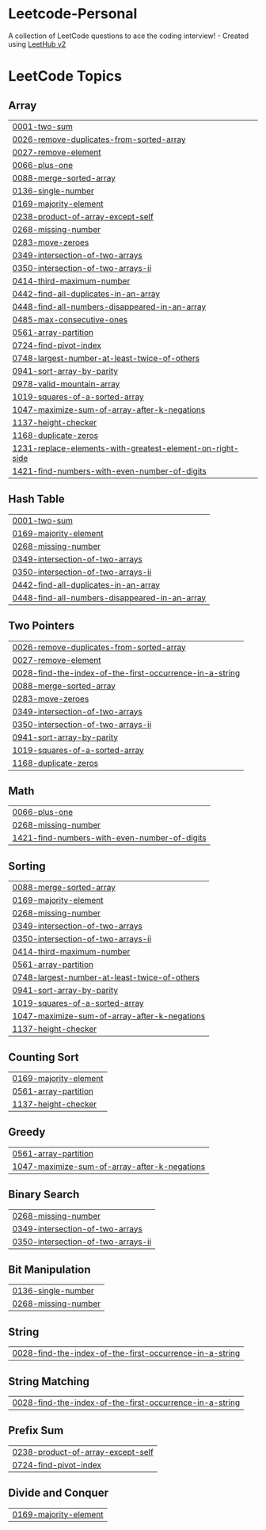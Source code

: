 # Leetcode-Personal
A collection of LeetCode questions to ace the coding interview! - Created using [LeetHub v2](https://github.com/arunbhardwaj/LeetHub-2.0)

<!---LeetCode Topics Start-->
# LeetCode Topics
## Array
|  |
| ------- |
| [0001-two-sum](https://github.com/dharshini-mk/Leetcode-Personal/tree/master/0001-two-sum) |
| [0026-remove-duplicates-from-sorted-array](https://github.com/dharshini-mk/Leetcode-Personal/tree/master/0026-remove-duplicates-from-sorted-array) |
| [0027-remove-element](https://github.com/dharshini-mk/Leetcode-Personal/tree/master/0027-remove-element) |
| [0066-plus-one](https://github.com/dharshini-mk/Leetcode-Personal/tree/master/0066-plus-one) |
| [0088-merge-sorted-array](https://github.com/dharshini-mk/Leetcode-Personal/tree/master/0088-merge-sorted-array) |
| [0136-single-number](https://github.com/dharshini-mk/Leetcode-Personal/tree/master/0136-single-number) |
| [0169-majority-element](https://github.com/dharshini-mk/Leetcode-Personal/tree/master/0169-majority-element) |
| [0238-product-of-array-except-self](https://github.com/dharshini-mk/Leetcode-Personal/tree/master/0238-product-of-array-except-self) |
| [0268-missing-number](https://github.com/dharshini-mk/Leetcode-Personal/tree/master/0268-missing-number) |
| [0283-move-zeroes](https://github.com/dharshini-mk/Leetcode-Personal/tree/master/0283-move-zeroes) |
| [0349-intersection-of-two-arrays](https://github.com/dharshini-mk/Leetcode-Personal/tree/master/0349-intersection-of-two-arrays) |
| [0350-intersection-of-two-arrays-ii](https://github.com/dharshini-mk/Leetcode-Personal/tree/master/0350-intersection-of-two-arrays-ii) |
| [0414-third-maximum-number](https://github.com/dharshini-mk/Leetcode-Personal/tree/master/0414-third-maximum-number) |
| [0442-find-all-duplicates-in-an-array](https://github.com/dharshini-mk/Leetcode-Personal/tree/master/0442-find-all-duplicates-in-an-array) |
| [0448-find-all-numbers-disappeared-in-an-array](https://github.com/dharshini-mk/Leetcode-Personal/tree/master/0448-find-all-numbers-disappeared-in-an-array) |
| [0485-max-consecutive-ones](https://github.com/dharshini-mk/Leetcode-Personal/tree/master/0485-max-consecutive-ones) |
| [0561-array-partition](https://github.com/dharshini-mk/Leetcode-Personal/tree/master/0561-array-partition) |
| [0724-find-pivot-index](https://github.com/dharshini-mk/Leetcode-Personal/tree/master/0724-find-pivot-index) |
| [0748-largest-number-at-least-twice-of-others](https://github.com/dharshini-mk/Leetcode-Personal/tree/master/0748-largest-number-at-least-twice-of-others) |
| [0941-sort-array-by-parity](https://github.com/dharshini-mk/Leetcode-Personal/tree/master/0941-sort-array-by-parity) |
| [0978-valid-mountain-array](https://github.com/dharshini-mk/Leetcode-Personal/tree/master/0978-valid-mountain-array) |
| [1019-squares-of-a-sorted-array](https://github.com/dharshini-mk/Leetcode-Personal/tree/master/1019-squares-of-a-sorted-array) |
| [1047-maximize-sum-of-array-after-k-negations](https://github.com/dharshini-mk/Leetcode-Personal/tree/master/1047-maximize-sum-of-array-after-k-negations) |
| [1137-height-checker](https://github.com/dharshini-mk/Leetcode-Personal/tree/master/1137-height-checker) |
| [1168-duplicate-zeros](https://github.com/dharshini-mk/Leetcode-Personal/tree/master/1168-duplicate-zeros) |
| [1231-replace-elements-with-greatest-element-on-right-side](https://github.com/dharshini-mk/Leetcode-Personal/tree/master/1231-replace-elements-with-greatest-element-on-right-side) |
| [1421-find-numbers-with-even-number-of-digits](https://github.com/dharshini-mk/Leetcode-Personal/tree/master/1421-find-numbers-with-even-number-of-digits) |
## Hash Table
|  |
| ------- |
| [0001-two-sum](https://github.com/dharshini-mk/Leetcode-Personal/tree/master/0001-two-sum) |
| [0169-majority-element](https://github.com/dharshini-mk/Leetcode-Personal/tree/master/0169-majority-element) |
| [0268-missing-number](https://github.com/dharshini-mk/Leetcode-Personal/tree/master/0268-missing-number) |
| [0349-intersection-of-two-arrays](https://github.com/dharshini-mk/Leetcode-Personal/tree/master/0349-intersection-of-two-arrays) |
| [0350-intersection-of-two-arrays-ii](https://github.com/dharshini-mk/Leetcode-Personal/tree/master/0350-intersection-of-two-arrays-ii) |
| [0442-find-all-duplicates-in-an-array](https://github.com/dharshini-mk/Leetcode-Personal/tree/master/0442-find-all-duplicates-in-an-array) |
| [0448-find-all-numbers-disappeared-in-an-array](https://github.com/dharshini-mk/Leetcode-Personal/tree/master/0448-find-all-numbers-disappeared-in-an-array) |
## Two Pointers
|  |
| ------- |
| [0026-remove-duplicates-from-sorted-array](https://github.com/dharshini-mk/Leetcode-Personal/tree/master/0026-remove-duplicates-from-sorted-array) |
| [0027-remove-element](https://github.com/dharshini-mk/Leetcode-Personal/tree/master/0027-remove-element) |
| [0028-find-the-index-of-the-first-occurrence-in-a-string](https://github.com/dharshini-mk/Leetcode-Personal/tree/master/0028-find-the-index-of-the-first-occurrence-in-a-string) |
| [0088-merge-sorted-array](https://github.com/dharshini-mk/Leetcode-Personal/tree/master/0088-merge-sorted-array) |
| [0283-move-zeroes](https://github.com/dharshini-mk/Leetcode-Personal/tree/master/0283-move-zeroes) |
| [0349-intersection-of-two-arrays](https://github.com/dharshini-mk/Leetcode-Personal/tree/master/0349-intersection-of-two-arrays) |
| [0350-intersection-of-two-arrays-ii](https://github.com/dharshini-mk/Leetcode-Personal/tree/master/0350-intersection-of-two-arrays-ii) |
| [0941-sort-array-by-parity](https://github.com/dharshini-mk/Leetcode-Personal/tree/master/0941-sort-array-by-parity) |
| [1019-squares-of-a-sorted-array](https://github.com/dharshini-mk/Leetcode-Personal/tree/master/1019-squares-of-a-sorted-array) |
| [1168-duplicate-zeros](https://github.com/dharshini-mk/Leetcode-Personal/tree/master/1168-duplicate-zeros) |
## Math
|  |
| ------- |
| [0066-plus-one](https://github.com/dharshini-mk/Leetcode-Personal/tree/master/0066-plus-one) |
| [0268-missing-number](https://github.com/dharshini-mk/Leetcode-Personal/tree/master/0268-missing-number) |
| [1421-find-numbers-with-even-number-of-digits](https://github.com/dharshini-mk/Leetcode-Personal/tree/master/1421-find-numbers-with-even-number-of-digits) |
## Sorting
|  |
| ------- |
| [0088-merge-sorted-array](https://github.com/dharshini-mk/Leetcode-Personal/tree/master/0088-merge-sorted-array) |
| [0169-majority-element](https://github.com/dharshini-mk/Leetcode-Personal/tree/master/0169-majority-element) |
| [0268-missing-number](https://github.com/dharshini-mk/Leetcode-Personal/tree/master/0268-missing-number) |
| [0349-intersection-of-two-arrays](https://github.com/dharshini-mk/Leetcode-Personal/tree/master/0349-intersection-of-two-arrays) |
| [0350-intersection-of-two-arrays-ii](https://github.com/dharshini-mk/Leetcode-Personal/tree/master/0350-intersection-of-two-arrays-ii) |
| [0414-third-maximum-number](https://github.com/dharshini-mk/Leetcode-Personal/tree/master/0414-third-maximum-number) |
| [0561-array-partition](https://github.com/dharshini-mk/Leetcode-Personal/tree/master/0561-array-partition) |
| [0748-largest-number-at-least-twice-of-others](https://github.com/dharshini-mk/Leetcode-Personal/tree/master/0748-largest-number-at-least-twice-of-others) |
| [0941-sort-array-by-parity](https://github.com/dharshini-mk/Leetcode-Personal/tree/master/0941-sort-array-by-parity) |
| [1019-squares-of-a-sorted-array](https://github.com/dharshini-mk/Leetcode-Personal/tree/master/1019-squares-of-a-sorted-array) |
| [1047-maximize-sum-of-array-after-k-negations](https://github.com/dharshini-mk/Leetcode-Personal/tree/master/1047-maximize-sum-of-array-after-k-negations) |
| [1137-height-checker](https://github.com/dharshini-mk/Leetcode-Personal/tree/master/1137-height-checker) |
## Counting Sort
|  |
| ------- |
| [0169-majority-element](https://github.com/dharshini-mk/Leetcode-Personal/tree/master/0169-majority-element) |
| [0561-array-partition](https://github.com/dharshini-mk/Leetcode-Personal/tree/master/0561-array-partition) |
| [1137-height-checker](https://github.com/dharshini-mk/Leetcode-Personal/tree/master/1137-height-checker) |
## Greedy
|  |
| ------- |
| [0561-array-partition](https://github.com/dharshini-mk/Leetcode-Personal/tree/master/0561-array-partition) |
| [1047-maximize-sum-of-array-after-k-negations](https://github.com/dharshini-mk/Leetcode-Personal/tree/master/1047-maximize-sum-of-array-after-k-negations) |
## Binary Search
|  |
| ------- |
| [0268-missing-number](https://github.com/dharshini-mk/Leetcode-Personal/tree/master/0268-missing-number) |
| [0349-intersection-of-two-arrays](https://github.com/dharshini-mk/Leetcode-Personal/tree/master/0349-intersection-of-two-arrays) |
| [0350-intersection-of-two-arrays-ii](https://github.com/dharshini-mk/Leetcode-Personal/tree/master/0350-intersection-of-two-arrays-ii) |
## Bit Manipulation
|  |
| ------- |
| [0136-single-number](https://github.com/dharshini-mk/Leetcode-Personal/tree/master/0136-single-number) |
| [0268-missing-number](https://github.com/dharshini-mk/Leetcode-Personal/tree/master/0268-missing-number) |
## String
|  |
| ------- |
| [0028-find-the-index-of-the-first-occurrence-in-a-string](https://github.com/dharshini-mk/Leetcode-Personal/tree/master/0028-find-the-index-of-the-first-occurrence-in-a-string) |
## String Matching
|  |
| ------- |
| [0028-find-the-index-of-the-first-occurrence-in-a-string](https://github.com/dharshini-mk/Leetcode-Personal/tree/master/0028-find-the-index-of-the-first-occurrence-in-a-string) |
## Prefix Sum
|  |
| ------- |
| [0238-product-of-array-except-self](https://github.com/dharshini-mk/Leetcode-Personal/tree/master/0238-product-of-array-except-self) |
| [0724-find-pivot-index](https://github.com/dharshini-mk/Leetcode-Personal/tree/master/0724-find-pivot-index) |
## Divide and Conquer
|  |
| ------- |
| [0169-majority-element](https://github.com/dharshini-mk/Leetcode-Personal/tree/master/0169-majority-element) |
<!---LeetCode Topics End-->